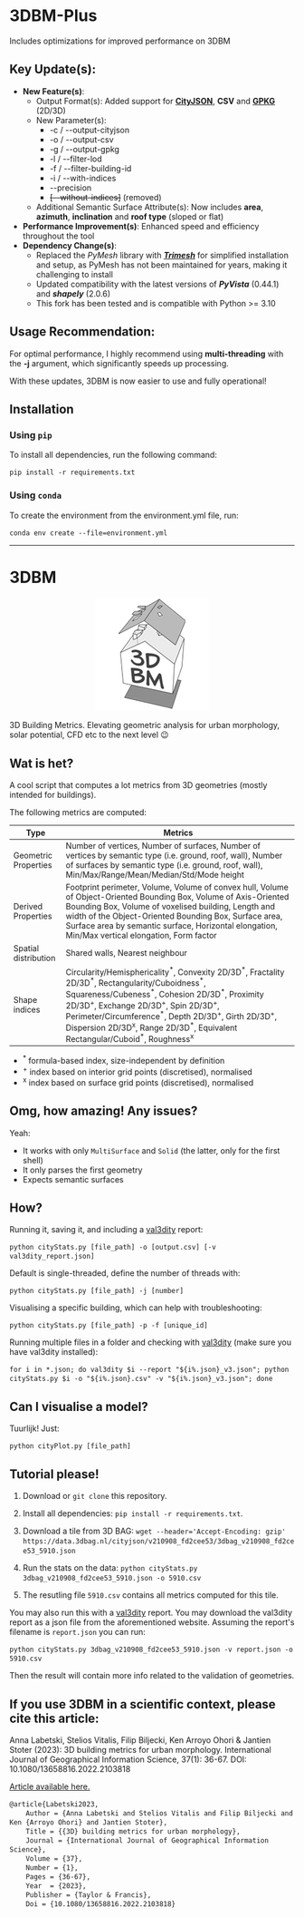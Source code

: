 # **3DBM-Plus**
Includes optimizations for improved performance on 3DBM

## Key Update(s):
- **New Feature(s)**:
     - Output Format(s): Added support for <ins>**CityJSON**</ins>, **CSV** and  <ins>**GPKG**</ins> (2D/3D)
     - New Parameter(s):
          -   -c / --output-cityjson
          -   -o / --output-csv
          -   -g / --output-gpkg
          -   -l / --filter-lod
          -   -f / --filter-building-id
          -   -i / --with-indices
          -   --precision
          -   ~~[--without-indices]~~ (removed)
     - Additional Semantic Surface Attribute(s): Now includes **area**, **azimuth**, **inclination** and **roof type** (sloped or flat)
- **Performance Improvement(s)**: Enhanced speed and efficiency throughout the tool
- **Dependency Change(s)**:
     - Replaced the *PyMesh* library with <ins>***Trimesh***</ins> for simplified installation and setup, as PyMesh has not been maintained for years, making it challenging to install
     - Updated compatibility with the latest versions of ***PyVista*** (0.44.1) and ***shapely*** (2.0.6)
     - This fork has been tested and is compatible with Python >= 3.10

## Usage Recommendation:
For optimal performance, I highly recommend using **multi-threading** with the **-j** argument, which significantly speeds up processing.

With these updates, 3DBM is now easier to use and fully operational!

## Installation
### Using `pip`
To install all dependencies, run the following command:
```
pip install -r requirements.txt
```
### Using `conda`
To create the environment from the environment.yml file, run:
```
conda env create --file=environment.yml
```
___
# 3DBM

<p align="center">
	<img src="./3dbm.png" width="200">
</p>

3D Building Metrics. Elevating geometric analysis for urban morphology, solar potential, CFD etc to the next level 😉


## Wat is het?

A cool script that computes a lot metrics from 3D geometries (mostly intended for buildings).

The following metrics are computed:

| Type | Metrics |
| --- | --- |
| Geometric Properties | Number of vertices, Number of surfaces, Number of vertices by semantic type (i.e. ground, roof, wall), Number of surfaces by semantic type (i.e. ground, roof, wall), Min/Max/Range/Mean/Median/Std/Mode height |
| Derived Properties | Footprint perimeter, Volume, Volume of convex hull, Volume of Object-Oriented Bounding Box, Volume of Axis-Oriented Bounding Box, Volume of voxelised building, Length and width of the Object-Oriented Bounding Box, Surface area, Surface area by semantic surface, Horizontal elongation, Min/Max vertical elongation, Form factor |
| Spatial distribution | Shared walls, Nearest neighbour |
| Shape indices | Circularity/Hemisphericality<sup>\*</sup>, Convexity 2D/3D<sup>\*</sup>, Fractality 2D/3D<sup>\*</sup>, Rectangularity/Cuboidness<sup>\*</sup>, Squareness/Cubeness<sup>\*</sup>, Cohesion 2D/3D<sup>\*</sup>, Proximity 2D/3D<sup>+</sup>, Exchange 2D/3D<sup>+</sup>, Spin 2D/3D<sup>+</sup>, Perimeter/Circumference<sup>\*</sup>, Depth 2D/3D<sup>+</sup>, Girth 2D/3D<sup>+</sup>, Dispersion 2D/3D<sup>x</sup>, Range 2D/3D<sup>\*</sup>, Equivalent Rectangular/Cuboid<sup>\*</sup>, Roughness<sup>x</sup> |

- <sup>\*</sup> formula-based index, size-independent by definition
- <sup>+</sup> index based on interior grid points (discretised), normalised
- <sup>x</sup> index based on surface grid points (discretised), normalised

## Omg, how amazing! Any issues?

Yeah:
- It works with only `MultiSurface` and `Solid` (the latter, only for the first shell)
- It only parses the first geometry
- Expects semantic surfaces

## How?

Running it, saving it, and including a [val3dity](https://github.com/tudelft3d/val3dity) report:

```
python cityStats.py [file_path] -o [output.csv] [-v val3dity_report.json]
```

Default is single-threaded, define the number of threads with:

```
python cityStats.py [file_path] -j [number]
```

Visualising a specific building, which can help with troubleshooting:

```
python cityStats.py [file_path] -p -f [unique_id]
```

Running multiple files in a folder and checking with [val3dity](https://github.com/tudelft3d/val3dity) (make sure you have val3dity installed):

```
for i in *.json; do val3dity $i --report "${i%.json}_v3.json"; python cityStats.py $i -o "${i%.json}.csv" -v "${i%.json}_v3.json"; done
```

## Can I visualise a model?

Tuurlijk! Just:

```
python cityPlot.py [file_path]
```

## Tutorial please!

1) Download or `git clone` this repository.

2) Install all dependencies: `pip install -r requirements.txt`.

3) Download a tile from 3D BAG: `wget --header='Accept-Encoding: gzip' https://data.3dbag.nl/cityjson/v210908_fd2cee53/3dbag_v210908_fd2cee53_5910.json`

4) Run the stats on the data: `python cityStats.py 3dbag_v210908_fd2cee53_5910.json -o 5910.csv`

5) The resutling file `5910.csv` contains all metrics computed for this tile.

You may also run this with a [val3dity](http://geovalidation.bk.tudelft.nl/val3dity/) report. You may download the val3dity report as a json file from the aforementioned website. Assuming the report's filename is `report.json` you can run:

```
python cityStats.py 3dbag_v210908_fd2cee53_5910.json -v report.json -o 5910.csv
```

Then the result will contain more info related to the validation of geometries.

## If you use 3DBM in a scientific context, please cite this article:

Anna Labetski, Stelios Vitalis, Filip Biljecki, Ken Arroyo Ohori & Jantien Stoter (2023): 3D building metrics for urban morphology. International Journal of Geographical Information Science, 37(1): 36-67. DOI: 10.1080/13658816.2022.2103818 

[Article available here.](https://doi.org/10.1080/13658816.2022.2103818)

```
@article{Labetski2023,
	Author = {Anna Labetski and Stelios Vitalis and Filip Biljecki and Ken {Arroyo Ohori} and Jantien Stoter},
	Title = {{3D} building metrics for urban morphology},
	Journal = {International Journal of Geographical Information Science},
	Volume = {37},
	Number = {1},
	Pages = {36-67},
	Year  = {2023},
	Publisher = {Taylor & Francis},
	Doi = {10.1080/13658816.2022.2103818}
```
